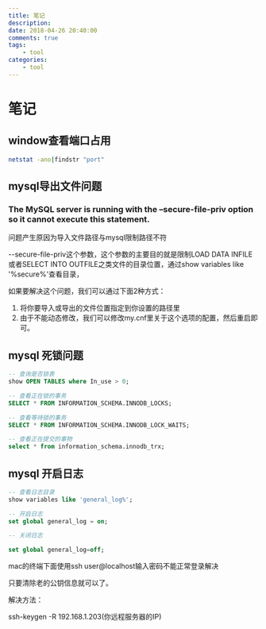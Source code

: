 ```yaml
---
title: 笔记
description: 
date: 2018-04-26 20:40:00
comments: true
tags: 
    - tool
categories:
    - tool
---
```


# 笔记

## window查看端口占用
```bash
netstat -ano|findstr "port"
```
## mysql导出文件问题

### The MySQL server is running with the –secure-file-priv option so it cannot execute this statement.

问题产生原因为导入文件路径与mysql限制路径不符

--secure-file-priv这个参数，这个参数的主要目的就是限制LOAD DATA INFILE或者SELECT INTO OUTFILE之类文件的目录位置，通过show variables like '%secure%'查看目录，

如果要解决这个问题，我们可以通过下面2种方式：

1. 将你要导入或导出的文件位置指定到你设置的路径里
2. 由于不能动态修改，我们可以修改my.cnf里关于这个选项的配置，然后重启即可。

## mysql 死锁问题
```sql
-- 查询是否锁表
show OPEN TABLES where In_use > 0;

-- 查看正在锁的事务
SELECT * FROM INFORMATION_SCHEMA.INNODB_LOCKS;

-- 查看等待锁的事务
SELECT * FROM INFORMATION_SCHEMA.INNODB_LOCK_WAITS;

-- 查看正在提交的事物
select * from information_schema.innodb_trx;
```

## mysql 开启日志
```sql
-- 查看日志目录
show variables like 'general_log%';

-- 开启日志
set global general_log = on;

-- 关闭日志

set global general_log=off;
```
mac的终端下面使用ssh user@localhost输入密码不能正常登录解决

只要清除老的公钥信息就可以了。
 
解决方法：
 
ssh-keygen -R 192.168.1.203(你远程服务器的IP)